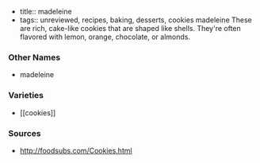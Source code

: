 - title:: madeleine
- tags:: unreviewed, recipes, baking, desserts, cookies
madeleine These are rich, cake-like cookies that are shaped like shells. They're often flavored with lemon, orange, chocolate, or almonds.

### Other Names

* madeleine

### Varieties

* [[cookies]]

### Sources
* http://foodsubs.com/Cookies.html
